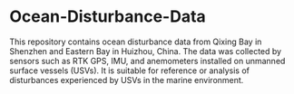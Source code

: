 # Ocean-Disturbance-Data
This repository contains ocean disturbance data from Qixing Bay in Shenzhen and Eastern Bay in Huizhou, China. The data was collected by sensors such as RTK GPS, IMU, and anemometers installed on unmanned surface vessels (USVs). It is suitable for reference or analysis of disturbances experienced by USVs in the marine environment.
